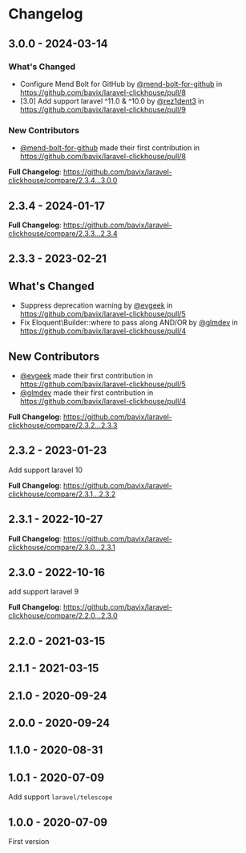 # Changelog

## 3.0.0 - 2024-03-14

### What's Changed

* Configure Mend Bolt for GitHub by [@mend-bolt-for-github](https://github.com/mend-bolt-for-github) in https://github.com/bavix/laravel-clickhouse/pull/8
* [3.0] Add support laravel ^11.0 & ^10.0 by [@rez1dent3](https://github.com/rez1dent3) in https://github.com/bavix/laravel-clickhouse/pull/9

### New Contributors

* [@mend-bolt-for-github](https://github.com/mend-bolt-for-github) made their first contribution in https://github.com/bavix/laravel-clickhouse/pull/8

**Full Changelog**: https://github.com/bavix/laravel-clickhouse/compare/2.3.4...3.0.0

## 2.3.4 - 2024-01-17

**Full Changelog**: https://github.com/bavix/laravel-clickhouse/compare/2.3.3...2.3.4

## 2.3.3 - 2023-02-21

## What's Changed

* Suppress deprecation warning by [@evgeek](https://github.com/evgeek) in https://github.com/bavix/laravel-clickhouse/pull/5
* Fix Eloquent\Builder::where to pass along AND/OR by [@glmdev](https://github.com/glmdev) in https://github.com/bavix/laravel-clickhouse/pull/4

## New Contributors

* [@evgeek](https://github.com/evgeek) made their first contribution in https://github.com/bavix/laravel-clickhouse/pull/5
* [@glmdev](https://github.com/glmdev) made their first contribution in https://github.com/bavix/laravel-clickhouse/pull/4

**Full Changelog**: https://github.com/bavix/laravel-clickhouse/compare/2.3.2...2.3.3

## 2.3.2 - 2023-01-23

Add support laravel 10

**Full Changelog**: https://github.com/bavix/laravel-clickhouse/compare/2.3.1...2.3.2

## 2.3.1 - 2022-10-27

**Full Changelog**: https://github.com/bavix/laravel-clickhouse/compare/2.3.0...2.3.1

## 2.3.0 - 2022-10-16

add support laravel 9

**Full Changelog**: https://github.com/bavix/laravel-clickhouse/compare/2.2.0...2.3.0

## 2.2.0 - 2021-03-15

## 2.1.1 - 2021-03-15

## 2.1.0 - 2020-09-24

## 2.0.0 - 2020-09-24

## 1.1.0 - 2020-08-31

## 1.0.1 - 2020-07-09

Add support `laravel/telescope`

## 1.0.0 - 2020-07-09

First version
